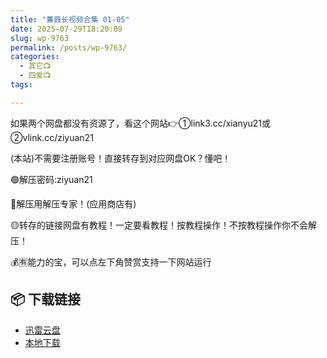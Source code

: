 ```yaml
---
title: "蒹葭长视频合集 01-05"
date: 2025-07-29T18:20:09
slug: wp-9763
permalink: /posts/wp-9763/
categories:
  - 其它📺
  - 四爱📺
tags:

---
```


如果两个网盘都没有资源了，看这个网站👉①link3.cc/xianyu21或②vlink.cc/ziyuan21

(本站)不需要注册账号！直接转存到对应网盘OK？懂吧！

🟢解压密码:ziyuan21

🔵解压用解压专家！(应用商店有)

🟡转存的链接网盘有教程！一定要看教程！按教程操作！不按教程操作你不会解压！

💰🈶能力的宝，可以点左下角赞赏支持一下网站运行

## 📦 下载链接
- [迅雷云盘](https://blziyuan21.com/pay-download/9763?key=a4f6e450f8&down_id=0)
- [本地下载](https://blziyuan21.com/pay-download/9763?key=a4f6e450f8&down_id=1)

